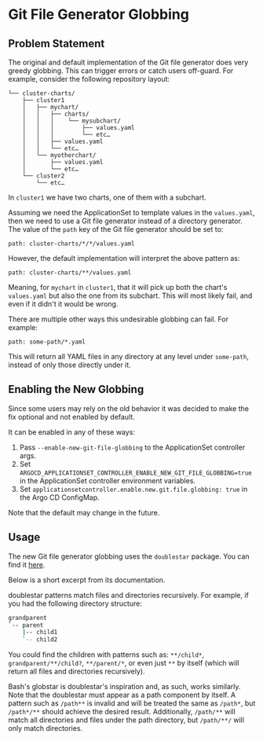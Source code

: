 # Git File Generator Globbing

## Problem Statement

The original and default implementation of the Git file generator does very greedy globbing. This can trigger errors or catch users off-guard. For example, consider the following repository layout:

```
└── cluster-charts/
    ├── cluster1
    │   ├── mychart/
    │   │   ├── charts/
    │   │   │    └── mysubchart/
    │   │   │        ├── values.yaml
    │   │   │        └── etc…
    │   │   ├── values.yaml
    │   │   └── etc…
    │   └── myotherchart/
    │       ├── values.yaml
    │       └── etc…
    └── cluster2
        └── etc…
```

In `cluster1` we have two charts, one of them with a subchart.

Assuming we need the ApplicationSet to template values in the `values.yaml`, then we need to use a Git file generator instead of a directory generator. The value of the `path` key of the Git file generator should be set to:

```
path: cluster-charts/*/*/values.yaml
```

However, the default implementation will interpret the above pattern as:

```
path: cluster-charts/**/values.yaml
```

Meaning, for `mychart` in `cluster1`, that it will pick up both the chart's `values.yaml` but also the one from its subchart. This will most likely fail, and even if it didn't it would be wrong.

There are multiple other ways this undesirable globbing can fail. For example:

```
path: some-path/*.yaml
```

This will return all YAML files in any directory at any level under `some-path`, instead of only those directly under it.

## Enabling the New Globbing

Since some users may rely on the old behavior it was decided to make the fix optional and not enabled by default.

It can be enabled in any of these ways:

1. Pass `--enable-new-git-file-globbing` to the ApplicationSet controller args.
1. Set `ARGOCD_APPLICATIONSET_CONTROLLER_ENABLE_NEW_GIT_FILE_GLOBBING=true` in the ApplicationSet controller environment variables.
1. Set `applicationsetcontroller.enable.new.git.file.globbing: true` in the Argo CD ConfigMap.

Note that the default may change in the future.

## Usage

The new Git file generator globbing uses the `doublestar` package. You can find it [here](https://github.com/bmatcuk/doublestar).

Below is a short excerpt from its documentation.

doublestar patterns match files and directories recursively. For example, if
you had the following directory structure:

```bash
grandparent
`-- parent
    |-- child1
    `-- child2
```

You could find the children with patterns such as: `**/child*`,
`grandparent/**/child?`, `**/parent/*`, or even just `**` by itself (which will
return all files and directories recursively).

Bash's globstar is doublestar's inspiration and, as such, works similarly.
Note that the doublestar must appear as a path component by itself. A pattern
such as `/path**` is invalid and will be treated the same as `/path*`, but
`/path*/**` should achieve the desired result. Additionally, `/path/**` will
match all directories and files under the path directory, but `/path/**/` will
only match directories.
